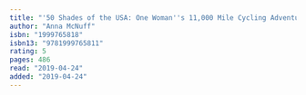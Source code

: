 ```yaml
---
title: "'50 Shades of the USA: One Woman''s 11,000 Mile Cycling Adventure Through Every State of America'"
author: "Anna McNuff"
isbn: "1999765818"
isbn13: "9781999765811"
rating: 5
pages: 486
read: "2019-04-24"
added: "2019-04-24"
---
```


